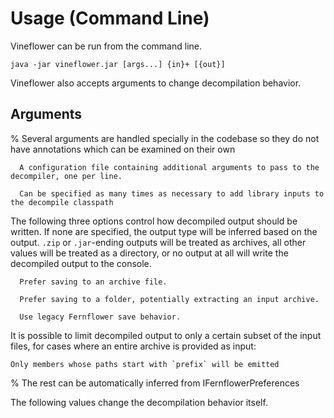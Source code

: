 # Usage (Command Line)

Vineflower can be run from the command line.

```shell
java -jar vineflower.jar [args...] {in}+ [{out}]
```

Vineflower also accepts arguments to change decompilation behavior.

## Arguments

% Several arguments are handled specially in the codebase so they do not have annotations which can be examined on their own

```{option} --cfg={file}, -cfg={file}
  A configuration file containing additional arguments to pass to the decompiler, one per line.
```

```{option} --add-external={library}, -e={library}
  Can be specified as many times as necessary to add library inputs to the decompile classpath
```

The following three options control how decompiled output should be written. If none are specified, the output type will be inferred based on the output. `.zip` or `.jar`-ending outputs will be treated as archives, all other values will be treated as a directory, or no output at all will write the decompiled output to the console.

```{option} --file
  Prefer saving to an archive file.
```

```{option} --folder
  Prefer saving to a folder, potentially extracting an input archive.
```

```{option} --legacy-saving
  Use legacy Fernflower save behavior.
```

It is possible to limit decompiled output to only a certain subset of the input files, for cases where an entire archive is provided as input:

```{option} --only={prefix}, -only={prefix}
Only members whose paths start with `prefix` will be emitted
```

% The rest can be automatically inferred from IFernflowerPreferences

The following values change the decompilation behavior itself.

```{include} generated/usage.md
```
